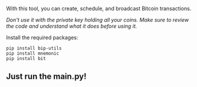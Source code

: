 With this tool, you can create, schedule, and broadcast Bitcoin transactions.

*Don't use it with the private key holding all your coins. Make sure to review the code and understand what it does before using it.*

Install the required packages:
```
pip install bip-utils
pip install mnemonic
pip install bit
```


## Just run the main.py!
